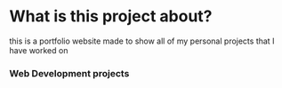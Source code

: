 # What is this project about?
this is a portfolio website made to show all of my personal projects that I have worked on

### Web Development projects 